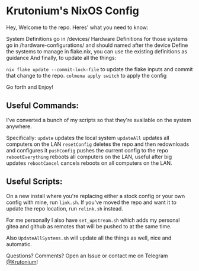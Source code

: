 # Krutonium's NixOS Config

Hey, Welcome to the repo. Heres' what you need to know:

System Definitions go in /devices/
Hardware Definitions for those systems go in /hardware-configurations/ and should named after the device
Define the systems to manage in flake.nix, you can use the existing definitions as guidance
And finally, to update all the things:

`nix flake update --commit-lock-file` to update the flake inputs and commit that change to the repo.
`colmena apply switch` to apply the config

Go forth and Enjoy!

## Useful Commands:

I've converted a bunch of my scripts so that they're available on the system anywhere.

Specifically:
`update` updates the local system
`updateAll` updates all computers on the LAN
`resetConfig` deletes the repo and then redownloads and configures it
`pushConfig` pushes the current config to the repo
`rebootEverything` reboots all computers on the LAN, useful after big updates
`rebootCancel` cancels reboots on all computers on the LAN.


## Useful Scripts:

On a new install where you're replacing either a stock config or your own config with mine, run `link.sh`. If you've moved the repo and want it to update the repo location, run `relink.sh` instead.

For me personally I also have `set_upstream.sh` which adds my personal gitea and github as remotes that will be pushed to at the same time.

Also `UpdateAllSystems.sh` will update all the things as well, nice and automatic.

Questions? Comments? Open an Issue or contact me on Telegram [@Krutonium](t.me/Krutonium)!
